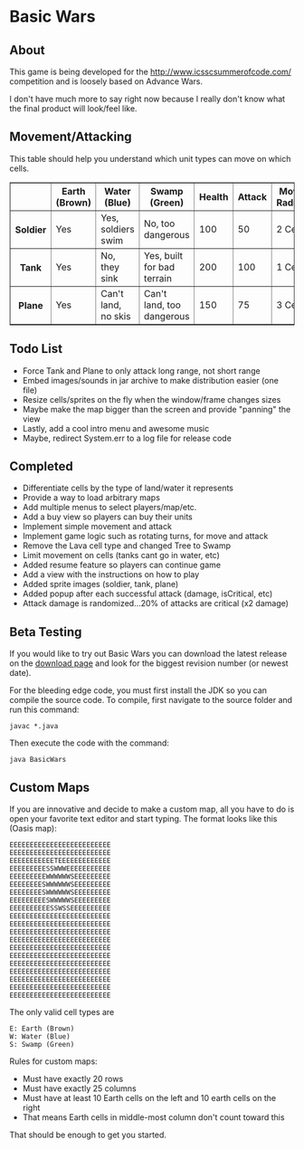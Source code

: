 Basic Wars
==========

About
-------
This game is being developed for the http://www.icsscsummerofcode.com/ competition and is loosely based on Advance Wars.

I don't have much more to say right now because I really don't know what the final product will look/feel like.

Movement/Attacking
----------------
This table should help you understand which unit types can move on which cells.

<table border=1>
<tr><th>&nbsp;</th><th>Earth (Brown)</th><th>Water (Blue)</th><th>Swamp (Green)</th><th>Health</th><th>Attack</th><th>Move Radius</th><th>Attack Radius</th></tr>
<tr><th>Soldier</th><td>Yes</td><td>Yes, soldiers swim</td><td>No, too dangerous</td><td>100</td><td>50</td><td>2 Cells</td><td>2 Cells</td></tr>
<tr><th>Tank</th><td>Yes</td><td>No, they sink</td><td>Yes, built for bad terrain</td><td>200</td><td>100</td><td>1 Cell</td><td>2 Cells</td></tr>
<tr><th>Plane</th><td>Yes</td><td>Can't land, no skis</td><td>Can't land, too dangerous</td><td>150</td><td>75</td><td>3 Cells</td><td>2 Cells</td></tr>
</table>


Todo List
---------
* Force Tank and Plane to only attack long range, not short range
* Embed images/sounds in jar archive to make distribution easier (one file)
* Resize cells/sprites on the fly when the window/frame changes sizes
* Maybe make the map bigger than the screen and provide "panning" the view
* Lastly, add a cool intro menu and awesome music
* Maybe, redirect System.err to a log file for release code

Completed
----------
* Differentiate cells by the type of land/water it represents
* Provide a way to load arbitrary maps
* Add multiple menus to select players/map/etc.
* Add a buy view so players can buy their units
* Implement simple movement and attack
* Implement game logic such as rotating turns, for move and attack
* Remove the Lava cell type and changed Tree to Swamp 
* Limit movement on cells (tanks cant go in water, etc)
* Added resume feature so players can continue game
* Add a view with the instructions on how to play
* Added sprite images (soldier, tank, plane)
* Added popup after each successful attack (damage, isCritical, etc)
* Attack damage is randomized...20% of attacks are critical (x2 damage)


Beta Testing
------------
If you would like to try out Basic Wars you can download the latest release on the [download page](https://github.com/styfle/Basic-Wars/downloads) and look for the biggest revision number (or newest date).

For the bleeding edge code, you must first install the JDK so you can compile the source code. To compile, first navigate to the source folder and run this command: 

    javac *.java

Then execute the code with the command:

    java BasicWars 

Custom Maps
------------
If you are innovative and decide to make a custom map, all you have to do is open your favorite text editor and start typing. The format looks like this (Oasis map):

```
EEEEEEEEEEEEEEEEEEEEEEEEE
EEEEEEEEEEEEEEEEEEEEEEEEE
EEEEEEEEEEETEEEEEEEEEEEEE
EEEEEEEEESSWWWEEEEEEEEEEE
EEEEEEEEEWWWWWWSEEEEEEEEE
EEEEEEEESWWWWWWSEEEEEEEEE
EEEEEEEESWWWWWWSEEEEEEEEE
EEEEEEEEESWWWWWSEEEEEEEEE
EEEEEEEEEESSWSSEEEEEEEEEE
EEEEEEEEEEEEEEEEEEEEEEEEE
EEEEEEEEEEEEEEEEEEEEEEEEE
EEEEEEEEEEEEEEEEEEEEEEEEE
EEEEEEEEEEEEEEEEEEEEEEEEE
EEEEEEEEEEEEEEEEEEEEEEEEE
EEEEEEEEEEEEEEEEEEEEEEEEE
EEEEEEEEEEEEEEEEEEEEEEEEE
EEEEEEEEEEEEEEEEEEEEEEEEE
EEEEEEEEEEEEEEEEEEEEEEEEE
EEEEEEEEEEEEEEEEEEEEEEEEE
EEEEEEEEEEEEEEEEEEEEEEEEE
```

The only valid cell types are

    E: Earth (Brown)
	W: Water (Blue)
	S: Swamp (Green)

Rules for custom maps:
* Must have exactly 20 rows
* Must have exactly 25 columns
* Must have at least 10 Earth cells on the left and 10 earth cells on the right
* That means Earth cells in middle-most column don't count toward this

That should be enough to get you started.

